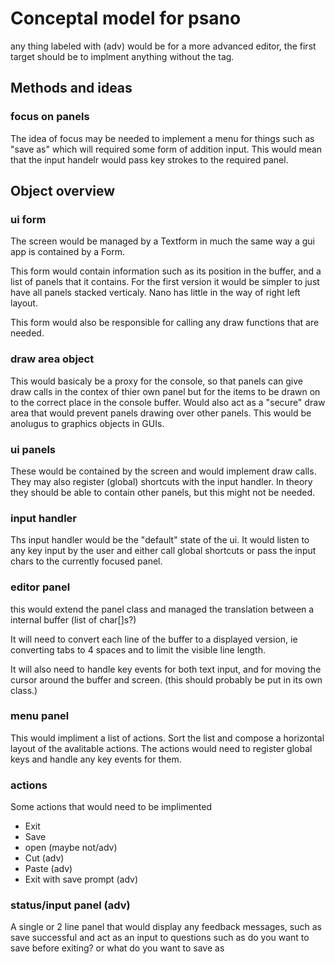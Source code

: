 # Conceptal model for psano

any thing labeled with (adv) would be for a more advanced editor, the first target
should be to implment anything without the tag.

## Methods and ideas

### focus on panels

The idea of focus may be needed to implement a menu for things such as "save as" which
will required some form of addition input. This would mean that the input handelr would
pass key strokes to the required panel.

## Object overview

### ui form

The screen would be managed by a Textform in much the same way a gui app is contained
by a Form.

This form would contain information such as its position in the buffer, and a list
of panels that it contains. For the first version it would be simpler to just have
all panels stacked verticaly. Nano has little in the way of right left layout.

This form would also be responsible for calling any draw functions that are needed.

### draw area object

This would basicaly be a proxy for the console, so that panels can give draw calls
in the contex of thier own panel but for the items to be drawn on to the correct
place in the console buffer. Would also act as a "secure" draw area that would prevent
panels drawing over other panels. This would be anolugus to graphics objects in GUIs.

### ui panels

These would be contained by the screen and would implement draw calls. They may also
register (global) shortcuts with the input handler. In theory they should be able to contain
other panels, but this might not be needed.

### input handler

Ths input handler would be the "default" state of the ui. It would listen to any key
input by the user and either call global shortcuts or pass the input chars to the
currently focused panel.

### editor panel

this would extend the panel class and managed the translation between a internal buffer (list of char[]s?)

It will need to convert each line of the buffer to a displayed version, ie converting
tabs to 4 spaces and to limit the visible line length.

It will also need to handle key events for both text input, and for moving the cursor around
the buffer and screen. (this should probably be put in its own class.)

### menu panel

This would impliment a list of actions. Sort the list and compose a horizontal layout of the
avalitable actions. The actions would need to register global keys and handle any key events
for them.

### actions

Some actions that would need to be implimented

* Exit
* Save
* open (maybe not/adv)
* Cut (adv)
* Paste (adv)
* Exit with save prompt (adv)

### status/input panel (adv)

A single or 2 line panel that would display any feedback messages, such as save successful and act as
an input to questions such as do you want to save before exiting? or what do you want to save as